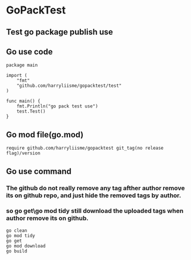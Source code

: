 # GoPackTest
## Test go package publish use
## Go use code
```
package main

import (
	"fmt"
	"github.com/harryliisme/gopacktest/test"
)

func main() {
	fmt.Println("go pack test use")
	test.Test()
}
```

## Go mod file(go.mod)
```
require github.com/harryliisme/gopacktest git_tag(no release flag)/version
```

## Go use command
### The github do not really remove any tag afther author remove its on github repo, and just hide the removed tags by author. 
### so go get\go mod tidy still download the uploaded tags when author remove its on github.
```
go clean
go mod tidy
go get 
go mod download
go build
```